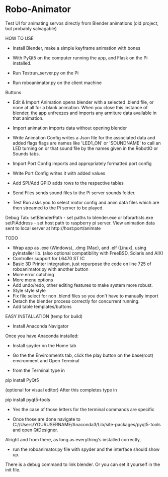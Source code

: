 # Robo-Animator
Test UI for animating servos directly from Blender animations (old project, but probably salvagable)


HOW TO USE
- Install Blender, make a simple keyframe animation with bones
- With PyQt5 on the computer running the app, and Flask on the Pi installed.

- Run Testrun_server.py on the Pi
- Run roboanimator.py on the client machine

Buttons
- Edit & Import Animation opens blender with a selected .blend file, or none at all for a
blank animation. When you close this instance of blender, the app unfreezes and imports any
armiture data available in that animation.
- Import animation imports data without opening blender

- Write Animation Config writes a Json file for the associated data and added flags
 flags are names like 'LED1_ON' or 'SOUNDNAME' to call an LED turning on or that sound
file by the names given in the RobotIO or Sounds tabs.

- Import Port Config imports and appropriately formatted port config
- Write Port Config writes it with added values

- Add SPI/Add GPIO adds rows to the respective tables

- Send Files sends sound files to the Pi server sounds folder.
- Test Run asks you to select motor config and anim data files which are then
streamed to the Pi server to be played.

Debug Tab:
setBlenderPath - set paths to blender.exe or bforartists.exe
setPiAddress - set host path to raspberry pi server. 
View animation data sent to local server at http://host:port/animate

TODO

- Wrap app as .exe (Windows), .dmg (Mac), and .elf (Linux), using pyinstaller lib.
    (also optional compatibility with FreeBSD, Solaris and AIX)
- Controller support for L6470 ST IC
- Basic 3D Printer integration, just repurpose the code on line 725 of roboanimator.py with
another button
- More error catching
- More menu options
- Add undo/redo, other editing features to make system more robust.
- Style style style
- Fix file select for non .blend files so you don't have to manually import
- Detach the blender process correctly for concurrent running. 
- Add table templates/buttons


EASY INSTALLATION (temp for build)

- Install Anaconda Navigator

Once you have Anaconda installed:

- Install spyder on the Home tab
- Go the the Environments tab, click the play button on the base(root) environment and Open Terminal

- from the Terminal type in


pip install PyQt5


(optional for visual editor) 
After this completes type in


pip install pyqt5-tools


- Yes the case of those letters for the terminal commands are specific


- Once those are done navigate to C://Users/YOURUSERNAME/Anaconda3/Lib/site-packages/pyqt5-tools and open QtDesigner.

Alright and from there, as long as everything's installed correctly, 

- run the roboanimator.py file with spyder and the interface should show up. 

There is a debug command to link blender. Or you can set it yourself in the init file.
